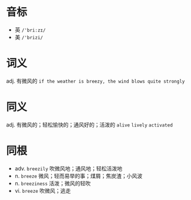 # 音标

- 英 `/'briːzɪ/`
- 美 `/'brizi/`

# 词义

adj. 有微风的
`if the weather is breezy, the wind blows quite strongly`

# 同义

adj. 有微风的；轻松愉快的；通风好的；活泼的
`alive` `lively` `activated`

# 同根

- adv. `breezily` 吹微风地；通风地；轻松活泼地
- n. `breeze` 微风；轻而易举的事；煤屑；焦炭渣；小风波
- n. `breeziness` 活泼；微风的轻吹
- vi. `breeze` 吹微风；逃走

